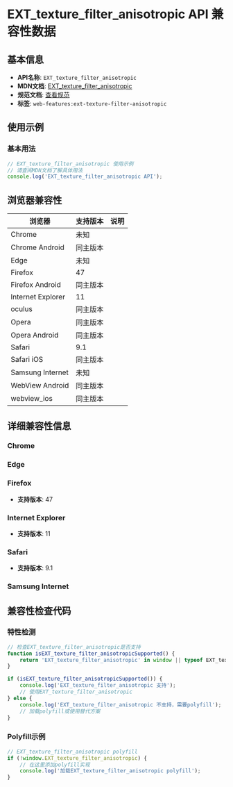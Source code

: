 # EXT_texture_filter_anisotropic API 兼容性数据

## 基本信息

- **API名称**: `EXT_texture_filter_anisotropic`
- **MDN文档**: [EXT_texture_filter_anisotropic](https://developer.mozilla.org/docs/Web/API/EXT_texture_filter_anisotropic)
- **规范文档**: [查看规范](https://registry.khronos.org/webgl/extensions/EXT_texture_filter_anisotropic/)
- **标签**: `web-features:ext-texture-filter-anisotropic`

## 使用示例

### 基本用法

```javascript
// EXT_texture_filter_anisotropic 使用示例
// 请查阅MDN文档了解具体用法
console.log('EXT_texture_filter_anisotropic API');
```

## 浏览器兼容性

| 浏览器 | 支持版本 | 说明 |
|--------|----------|------|
| Chrome | 未知 |  |
| Chrome Android | 同主版本 |  |
| Edge | 未知 |  |
| Firefox | 47 |  |
| Firefox Android | 同主版本 |  |
| Internet Explorer | 11 |  |
| oculus | 同主版本 |  |
| Opera | 同主版本 |  |
| Opera Android | 同主版本 |  |
| Safari | 9.1 |  |
| Safari iOS | 同主版本 |  |
| Samsung Internet | 未知 |  |
| WebView Android | 同主版本 |  |
| webview_ios | 同主版本 |  |

## 详细兼容性信息

### Chrome


### Edge


### Firefox

- **支持版本**: 47

### Internet Explorer

- **支持版本**: 11

### Safari

- **支持版本**: 9.1

### Samsung Internet


## 兼容性检查代码

### 特性检测

```javascript
// 检查EXT_texture_filter_anisotropic是否支持
function isEXT_texture_filter_anisotropicSupported() {
    return 'EXT_texture_filter_anisotropic' in window || typeof EXT_texture_filter_anisotropic !== 'undefined';
}

if (isEXT_texture_filter_anisotropicSupported()) {
    console.log('EXT_texture_filter_anisotropic 支持');
    // 使用EXT_texture_filter_anisotropic
} else {
    console.log('EXT_texture_filter_anisotropic 不支持，需要polyfill');
    // 加载polyfill或使用替代方案
}
```

### Polyfill示例

```javascript
// EXT_texture_filter_anisotropic polyfill
if (!window.EXT_texture_filter_anisotropic) {
    // 在这里添加polyfill实现
    console.log('加载EXT_texture_filter_anisotropic polyfill');
}
```

